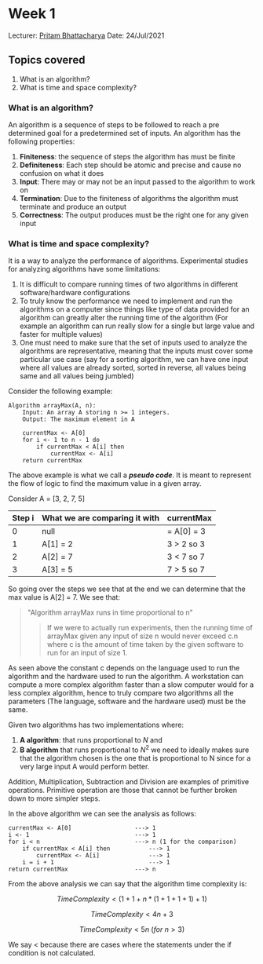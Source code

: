 # Week 1 
Lecturer: [Pritam Bhattacharya](http://a.impartus.com/#/profile/3467741)
Date: 24/Jul/2021
## Topics covered
1. What is an algorithm?
2. What is time and space complexity?


### What is an algorithm?
An algorithm is a sequence of steps to be followed to reach a pre determined goal for a predetermined set of inputs. An algorithm has the following properties:
1. **Finiteness**:  the sequence of steps the algorithm has must be finite
2. **Definiteness**: Each step should be atomic and precise and cause no confusion on what it does
3. **Input**: There may or may not be an input passed to the algorithm to work on
4. **Termination**: Due to the finiteness of algorithms the algorithm must terminate and produce an output
5. **Correctness**: The output produces must be the right one for any given input

### What is time and space complexity?
It is a way to analyze the performance of algorithms. Experimental studies for analyzing algorithms have some limitations:
1. It is difficult to compare running times of two algorithms in different software/hardware configurations
2. To truly know the performance we need to implement and run the algorithms on a computer since things like type of data provided for an algorithm can greatly alter the running time of the algorithm (For example an algorithm can run really slow for a single but large value and faster for multiple values)
3. One must need to make sure that the set of inputs used to analyze the algorithms are representative, meaning that the inputs must cover some particular use case (say for a sorting algorithm, we can have one input where all values are already sorted, sorted in reverse, all values being same and all values being jumbled)

Consider the following example:
```
Algorithm arrayMax(A, n):
	Input: An array A storing n >= 1 integers.
	Output: The maximum element in A
	
	currentMax <- A[0]
	for i <- 1 to n - 1 do
		if currentMax < A[i] then
			currentMax <- A[i]
	return currentMax
```

The above example is what we call a ***pseudo code***. It is meant to represent the flow of logic to find the maximum value in a given array.

Consider A = [3, 2, 7, 5]

| Step i | What we are comparing it with | currentMax |
| ------ | ----------------------------- | ---------- |
| 0      | null                          | = A[0] = 3 |
| 1      | A[1] = 2                      | 3 > 2 so 3 |
| 2      | A[2] = 7                      | 3 < 7 so 7 |
| 3      | A[3] = 5                      | 7 > 5 so 7 |

So going over the steps we see that at the end we can determine that the max value is A[2] = 7. We see that:
> "Algorithm arrayMax runs in time proportional to n"
>> If we were to actually run experiments, then the running time of arrayMax given any input of size n would never exceed c.n where c is the amount of time taken by the given software to run for an input of size 1.

As seen above the constant c depends on the language used to run the algorithm and the hardware used to run the algorithm. A workstation can compute a more complex algorithm faster than a slow computer would for a less complex algorithm, hence to truly compare two algorithms all the parameters (The language, software and the hardware used) must be the same.

Given two algorithms has two implementations where:
1. **A algorithm**: that runs proportional to $N$ and 
2. **B algorithm** that runs proportional to $N^2$
we need to ideally makes sure that the algorithm chosen is the one that is proportional to N since for a very large input A would perform better.

Addition, Multiplication, Subtraction and Division are examples of primitive operations. Primitive operation are those that cannot be further broken down to more simpler steps.

In the above algorithm we can see the analysis as follows:
```
currentMax <- A[0]					---> 1
i <- 1								---> 1
for i < n							---> n (1 for the comparison)
	if currentMax < A[i] then			---> 1
		currentMax <- A[i]				---> 1
	i = i + 1							---> 1
return currentMax					---> n
```
From the above analysis we can say that the algorithm time complexity is:

$$
TimeComplexity < (1 + 1 + n * (1 + 1 + 1 + 1) + 1)
$$

$$
TimeComplexity < 4n + 3
$$

$$
TimeComplexity < 5n\ (for\ n > 3)
$$

We say $<$ because there are cases where the statements under the if condition is not calculated. 